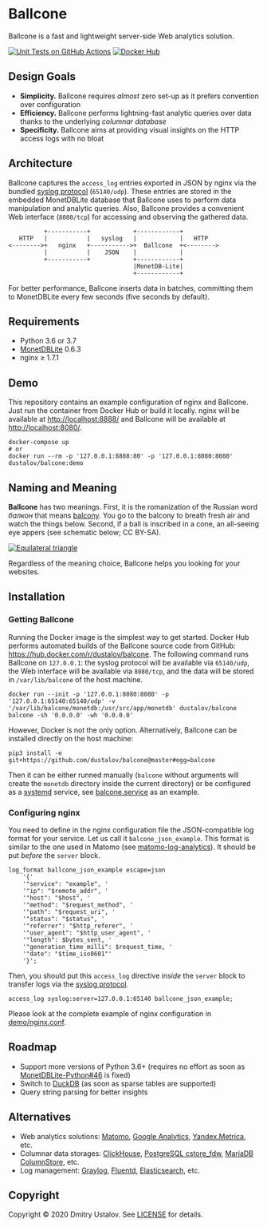 # Ballcone

Ballcone is a fast and lightweight server-side Web analytics solution.

[![Unit Tests on GitHub Actions][github_tests_badge]][github_tests_link] [![Docker Hub][docker_hub_badge]][docker_hub_link]

[github_tests_badge]: https://github.com/dustalov/balcone/workflows/Unit%20Tests/badge.svg?branch=master
[github_tests_link]: https://github.com/dustalov/balcone/actions?query=workflow%3A%22Unit+Tests%22
[docker_hub_badge]: https://img.shields.io/docker/pulls/dustalov/balcone
[docker_hub_link]: https://hub.docker.com/r/dustalov/balcone

## Design Goals

* **Simplicity.** Ballcone requires *almost* zero set-up as it prefers convention over configuration
* **Efficiency.** Ballcone performs lightning-fast analytic queries over data thanks to the underlying *columnar database*
* **Specificity.** Ballcone aims at providing visual insights on the HTTP access logs with no bloat

## Architecture

Ballcone captures the `access_log` entries exported in JSON by nginx via the bundled [syslog protocol](https://nginx.org/en/docs/syslog.html) (`65140/udp`). These entries are stored in the embedded MonetDBLite database that Ballcone uses to perform data manipulation and analytic queries. Also, Ballcone provides a convenient Web interface (`8080/tcp`) for accessing and observing the gathered data.

```
          +-----------+            +------------+
   HTTP   |           |   syslog   |            |   HTTP
<-------->+   nginx   +----------->+  Ballcone  +<-------->
          |           |    JSON    |            |
          +-----------+            +------------+
                                   |MonetDB-Lite|
                                   +------------+
```

For better performance, Ballcone inserts data in batches, committing them to MonetDBLite every few seconds (five seconds by default).

## Requirements

* Python 3.6 or 3.7
* [MonetDBLite](https://github.com/monetDB/MonetDBLite-Python) 0.6.3
* nginx &geq; 1.7.1

## Demo

This repository contains an example configuration of nginx and Ballcone. Just run the container from Docker Hub or build it locally. nginx will be available at <http://localhost:8888/> and Ballcone will be available at <http://localhost:8080/>.

```shell
docker-compose up
# or
docker run --rm -p '127.0.0.1:8888:80' -p '127.0.0.1:8080:8080' dustalov/balcone:demo
```

## Naming and Meaning

**Ballcone** has two meanings. First, it is the romanization of the Russian word *балкон* that means [balcony](https://en.wikipedia.org/wiki/Balcony). You go to the balcony to breath fresh air and watch the things below. Second, if a ball is inscribed in a cone, an all-seeing eye appers (see schematic below; CC BY-SA).

[![Equilateral triangle](https://upload.wikimedia.org/wikipedia/commons/9/98/01-Dreieck%2C_gleichseitig-2.svg)](https://commons.wikimedia.org/wiki/File:01-Dreieck,_gleichseitig-2.svg)

Regardless of the meaning choice, Ballcone helps you looking for your websites.

## Installation

### Getting Ballcone

Running the Docker image is the simplest way to get started. Docker Hub performs automated builds of the Ballcone source code from GitHub: <https://hub.docker.com/r/dustalov/balcone>. The following command runs Ballcone on `127.0.0.1`: the syslog protocol will be available via `65140/udp`, the Web interface will be available via `8080/tcp`, and the data will be stored in `/var/lib/balcone` of the host machine.

```shell
docker run --init -p '127.0.0.1:8080:8080' -p '127.0.0.1:65140:65140/udp' -v '/var/lib/balcone/monetdb:/usr/src/app/monetdb' dustalov/balcone balcone -sh '0.0.0.0' -wh '0.0.0.0'
```

However, Docker is not the only option. Alternatively, Ballcone can be installed directly on the host machine:

```shell
pip3 install -e git+https://github.com/dustalov/balcone@master#egg=balcone
```

Then it can be either runned manually (`balcone` without arguments will create the `monetdb` directory inside the current directory) or be configured as a [systemd](https://systemd.io/) service, see [balcone.service](balcone.service) as an example.

### Configuring nginx

You need to define in the nginx configuration file the JSON-compatible log format for your service. Let us call it `balcone_json_example`. This format is similar to the one used in Matomo (see [matomo-log-analytics](https://github.com/matomo-org/matomo-log-analytics)). It should be put *before* the `server` block.

```Nginx
log_format ballcone_json_example escape=json
    '{'
    '"service": "example", '
    '"ip": "$remote_addr", '
    '"host": "$host", '
    '"method": "$request_method", '
    '"path": "$request_uri", '
    '"status": "$status", '
    '"referrer": "$http_referer", '
    '"user_agent": "$http_user_agent", '
    '"length": $bytes_sent, '
    '"generation_time_milli": $request_time, '
    '"date": "$time_iso8601"'
    '}';
```

Then, you should put this `access_log` directive *inside* the `server` block to transfer logs via the [syslog protocol](https://nginx.org/en/docs/syslog.html).

```Nginx
access_log syslog:server=127.0.0.1:65140 ballcone_json_example;
```

Please look at the complete example of nginx configuration in [demo/nginx.conf](demo/nginx.conf).

## Roadmap

* Support more versions of Python 3.6+ (requires no effort as soon as [MonetDBLite-Python#46](https://github.com/MonetDB/MonetDBLite-Python/issues/46) is fixed)
* Switch to [DuckDB](https://github.com/cwida/duckdb) (as soon as sparse tables are supported)
* Query string parsing for better insights

## Alternatives

* Web analytics solutions: [Matomo](https://matomo.org/), [Google Analytics](http://google.com/analytics/), [Yandex.Metrica](https://metrica.yandex.com/), etc.
* Columnar data storages: [ClickHouse](https://clickhouse.tech/), [PostgreSQL cstore_fdw](https://github.com/citusdata/cstore_fdw), [MariaDB ColumnStore](https://mariadb.com/kb/en/mariadb-columnstore/), etc.
* Log management: [Graylog](https://www.graylog.org/), [Fluentd](https://www.fluentd.org/), [Elasticsearch](https://github.com/elastic/elasticsearch), etc.

## Copyright

Copyright &copy; 2020 Dmitry Ustalov. See [LICENSE](LICENSE) for details.
